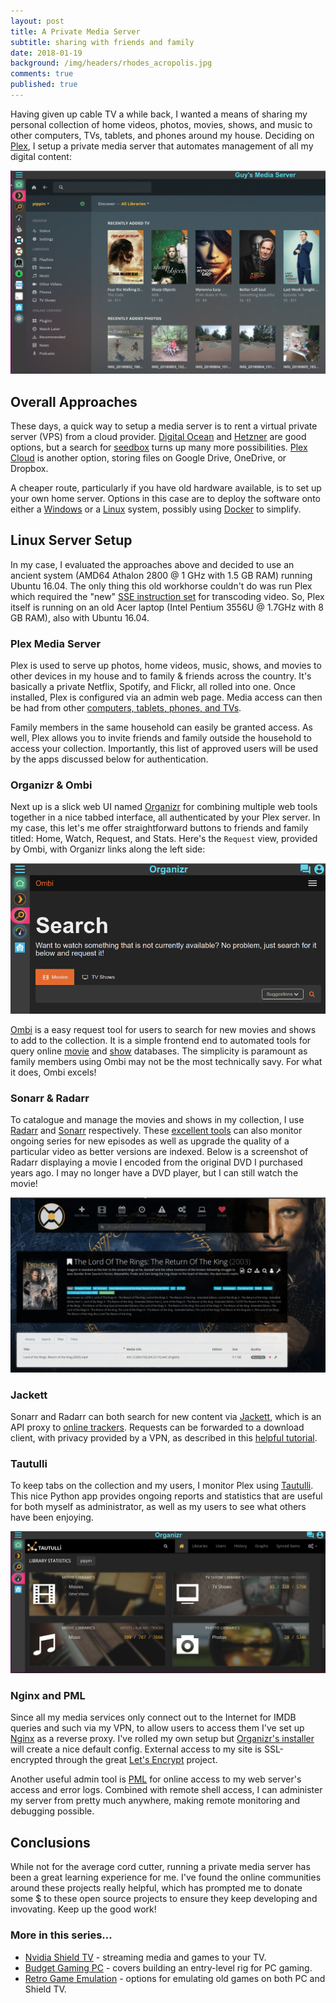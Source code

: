 ```yaml
---
layout: post
title: A Private Media Server
subtitle: sharing with friends and family
date: 2018-01-19
background: /img/headers/rhodes_acropolis.jpg
comments: true
published: true
---
```


Having given up cable TV a while back, I wanted a means of sharing my personal collection of home videos, photos, movies, shows, and music to other computers, TVs, tablets, and phones around my house.  Deciding on [Plex](https://www.plex.tv), I setup a private media server that automates management of all my digital content: 

<img src="/img/posts/private_media_server_organizr.png" class="img-fluid" />

## Overall Approaches
These days, a quick way to setup a media server is to rent a virtual private server (VPS) from a cloud provider.  [Digital Ocean](http://digitalocean.com) and [Hetzner](https://www.hetzner.com) are good options, but a search for [seedbox](https://www.google.ca/search?q=seedbox) turns up many more possibilities.  [Plex Cloud](https://www.plex.tv/features/cloud/) is another option, storing files on Google Drive, OneDrive, or Dropbox.

A cheaper route, particularly if you have old hardware available, is to set up your own home server.  Options in this case are to deploy the software onto either a [Windows](https://brandonb.ca/ultimate-media-server-setup) or a [Linux](https://www.htpcguides.com/install-plex-media-server-ubuntu-16-x-and-later/) system, possibly using [Docker](https://github.com/tom472/mediabox) to simplify.

## Linux Server Setup
In my case, I evaluated the approaches above and decided to use an ancient system (AMD64 Athalon 2800 @ 1 GHz with 1.5 GB RAM) running Ubuntu 16.04.  The only thing this old workhorse couldn't do was run Plex which required the "new" [SSE instruction set](https://en.wikipedia.org/wiki/Streaming_SIMD_Extensions) for transcoding video.  So, Plex itself is running on an old Acer laptop (Intel Pentium 3556U @ 1.7GHz with 8 GB RAM), also with Ubuntu 16.04.

### Plex Media Server
Plex is used to serve up photos, home videos, music, shows, and movies to other devices in my house and to family &amp; friends across the country.  It's basically a private Netflix, Spotify, and Flickr, all rolled into one.  Once installed, Plex is configured via an admin web page.  Media access can then be had from other [computers, tablets, phones, and TVs](https://www.plex.tv/how-it-works/). 

Family members in the same household can easily be granted access.  As well, Plex allows you to invite friends and family outside the household to access your collection.  Importantly, this list of approved users will be used by the apps discussed below for authentication.

### Organizr &amp; Ombi
Next up is a slick web UI named [Organizr](https://organizr.us/) for combining multiple web tools together in a nice tabbed interface, all authenticated by your Plex server.  In my case, this let's me offer straightforward buttons to friends and family titled:  Home, Watch, Request, and Stats.  Here's the `Request` view, provided by Ombi, with Organizr links along the left side:

<img src="/img/posts/private_media_server_ombi.png" class="img-fluid" />

[Ombi](https://www.ombi.io/) is a easy request tool for users to search for new movies and shows to add to the collection.  It is a simple frontend end to automated tools for query online [movie](http://www.imdb.com/) and [show](https://www.thetvdb.com/) databases.  The simplicity is paramount as family members using Ombi may not be the most technically savy.  For what it does, Ombi excels!

### Sonarr &amp; Radarr

To catalogue and manage the movies and shows in my collection, I use [Radarr](https://radarr.video/) and [Sonarr](https://sonarr.tv/) respectively.  These [excellent tools](https://www.htpcguides.com/install-nzbdrone-ubuntu/) can also monitor ongoing series for new episodes as well as upgrade the quality of a particular video as better versions are indexed.  Below is a screenshot of Radarr displaying a movie I encoded from the original DVD I purchased years ago.  I may no longer have a DVD player, but I can still watch the movie!

<img src="/img/posts/private_media_server_radarr.png" class="img-fluid" />

### Jackett

Sonarr and Radarr can both search for new content via [Jackett](https://github.com/Jackett/Jackett), which is an API proxy to [online trackers](https://www.htpcguides.com/add-custom-torrent-trackers-in-sonarr-using-jackett-guide/).  Requests can be forwarded to a download client, with privacy provided by a VPN, as described in this [helpful tutorial](https://www.htpcguides.com/force-torrent-traffic-vpn-split-tunnel-debian-8-ubuntu-16-04/).

### Tautulli

To keep tabs on the collection and my users, I monitor Plex using [Tautulli](http://tautulli.com/).  This nice Python app provides ongoing reports and statistics that are useful for both myself as administrator, as well as my users to see what others have been enjoying.

<img src="/img/posts/private_media_server_tautulli.png" class="img-fluid" />

### Nginx and PML
Since all my media services only connect out to the Internet for IMDB queries and such via my VPN, to allow users to access them I've set up [Nginx](https://www.nginx.com/resources/admin-guide/reverse-proxy/) as a reverse proxy.  I've rolled my own setup but [Organizr's installer](https://github.com/causefx/Organizr/wiki/Linux-Installation#auto-installer-for-linux-debianubuntu-only) will create a nice default config.  External access to my site is SSL-encrypted through the great [Let's Encrypt](https://letsencrypt.org/) project.

Another useful admin tool is [PML](http://pimpmylog.com/) for online access to my web server's access and error logs.  Combined with remote shell access, I can administer my server from pretty much anywhere, making remote monitoring and debugging possible.

## Conclusions
While not for the average cord cutter, running a private media server has been a great learning experience for me.  I've found the online communities around these projects really helpful, which has prompted me to donate some $ to these open source projects to ensure they keep developing and invovating.  Keep up the good work!

### More in this series...
* [Nvidia Shield TV](/2018/10/08/shield_tv_gaming) - streaming media and games to your TV. 
* [Budget Gaming PC](/2018/11/09/budget_pc_gaming) - covers building an entry-level rig for PC gaming. 
* [Retro Game Emulation](/2018/12/15/retro_game_emu) - options for emulating old games on both PC and Shield TV. 
